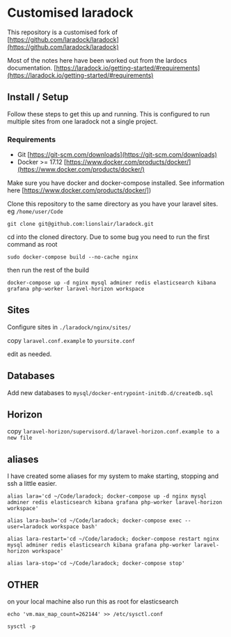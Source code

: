 # Customised laradock

This repository is a customised fork of [https://github.com/laradock/laradock](https://github.com/laradock/laradock)

Most of the notes here have been worked out from the lardocs documentation. [https://laradock.io/getting-started/#requirements](https://laradock.io/getting-started/#requirements)

## Install / Setup

Follow these steps to get this up and running. This is configured to run multiple sites from one laradock not a single project.


### Requirements

* Git [https://git-scm.com/downloads](https://git-scm.com/downloads)
* Docker >= 17.12 [https://www.docker.com/products/docker/](https://www.docker.com/products/docker/)

Make sure you have docker and docker-compose installed. See information here [https://www.docker.com/products/docker/])


Clone this repository to the same directory as you have your laravel sites. eg `/home/user/Code`

`git clone git@github.com:lionslair/laradock.git`

cd into the cloned directory. Due to some bug you need to run the first command as root

`sudo docker-compose build --no-cache nginx`

then run the rest of the build

`docker-compose up -d nginx mysql adminer redis elasticsearch kibana grafana php-worker laravel-horizon workspace`


## Sites

Configure sites in `./laradock/nginx/sites/`

copy `laravel.conf.example` to `yoursite.conf`

edit as needed.


## Databases

Add new databases to `mysql/docker-entrypoint-initdb.d/createdb.sql`

## Horizon

copy `laravel-horizon/supervisord.d/laravel-horizon.conf.example to a new file`


## aliases

I have created some aliases for my system to make starting, stopping and ssh a little easier.

`alias lara='cd ~/Code/laradock; docker-compose up -d nginx mysql adminer redis elasticsearch kibana grafana php-worker laravel-horizon workspace'`

`alias lara-bash='cd ~/Code/laradock; docker-compose exec --user=laradock workspace bash'`

`alias lara-restart='cd ~/Code/laradock; docker-compose restart nginx mysql adminer redis elasticsearch kibana grafana php-worker laravel-horizon workspace'`

`alias lara-stop='cd ~/Code/laradock; docker-compose stop'`

## OTHER

on your local machine also run this  as root for elasticsearch

`echo 'vm.max_map_count=262144' >> /etc/sysctl.conf`

`sysctl -p`
